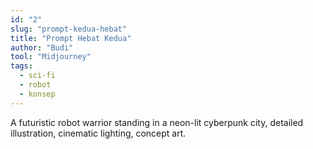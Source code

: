 ```yaml
---
id: "2"
slug: "prompt-kedua-hebat"
title: "Prompt Hebat Kedua"
author: "Budi"
tool: "Midjourney"
tags:
  - sci-fi
  - robot
  - konsep
---
```


A futuristic robot warrior standing in a neon-lit cyberpunk city, detailed illustration, cinematic lighting, concept art.
